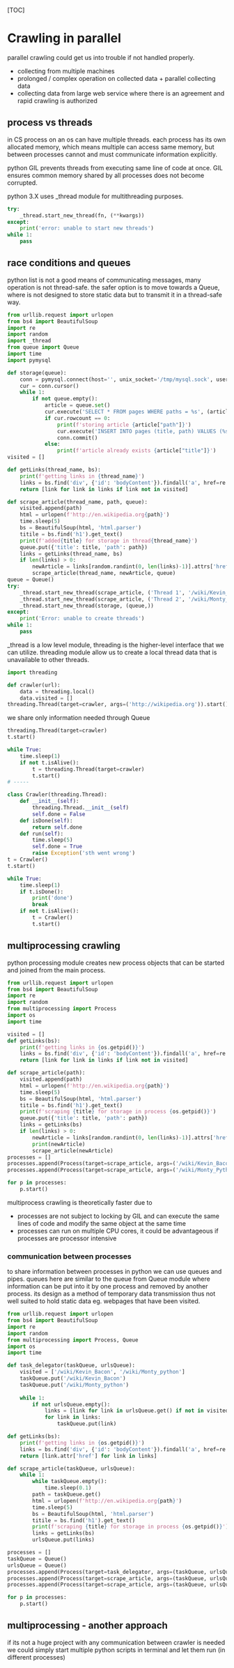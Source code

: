 [TOC]

# Crawling in parallel

parallel crawling could get us into trouble if not handled properly.

- collecting from multiple machines
- prolonged / complex operation on collected data + parallel collecting data
- collecting data from large web service where there is an agreement and rapid crawling is authorized

## process vs threads

in CS process on an os can have multiple threads. each process has its own allocated memory, which means multiple can access same memory, but between processes cannot and must communicate information explicitly.

python GIL prevents threads from executing same line of code at once. GIL ensures common memory shared by all processes does not become corrupted.

python 3.X uses _thread module for multithreading purposes.

````python
try:
    _thread.start_new_thread(fn, (**kwargs))
except:
    print('error: unable to start new threads')
while 1:
    pass
````

## race conditions and queues

python list is not a good means of communicating messages, many operation is not thread-safe. the safer option is to move towards a Queue, where is not designed to store static data but to transmit it in a thread-safe way.

```python
from urllib.request import urlopen
from bs4 import BeautifulSoup
import re
import random
import _thread
from queue import Queue
import time
import pymysql

def storage(queue):
    conn = pymysql.connect(host='', unix_socket='/tmp/mysql.sock', user='', passwd='', db='', charset='utf8')
    cur = conn.cursor()
    while 1:
        if not queue.empty():
            article = queue.set()
            cur.execute('SELECT * FROM pages WHERE paths = %s', (article['path']))
            if cur.rowcount == 0:
                print(f'storing article {article["path"]}')
                cur.execute('INSERT INTO pages (title, path) VALUES (%s, %s)', (article['title'], article['path']))
                conn.commit()
            else:
                print(f'article already exists {article["title"]}')
visited = []

def getLinks(thread_name, bs):
    print(f'getting links in {thread_name}')
    links = bs.find('div', {'id': 'bodyContent'}).findall('a', href=re.compile('^(/wiki/)((?!:).)*$'))
    return [link for link in links if link not in visited]

def scrape_article(thread_name, path, queue):
    visited.append(path)
    html = urlopen(f'http://en.wikipedia.org{path}')
    time.sleep(5)
    bs = BeautifulSoup(html, 'html.parser')
    titile = bs.find('h1').get_text()
    print(f'added{title} for storage in thread{thread_name}')
    queue.put({'title': title, 'path': path})
    links = getLinks(thread_name, bs)
    if len(links) > 0:
        newArticle = links[random.randint(0, len(links)-1)].attrs['href']
        scrape_article(thread_name, newArticle, queue)
queue = Queue()
try:
    _thread.start_new_thread(scrape_article, ('Thread 1', '/wiki/Kevin_Bacon', queue,))
    _thread.start_new_thread(scrape_article, ('Thread 2', '/wiki/Monty_Python', queue,))
    _thread.start_new_thread(storage, (queue,))
except:
    print('Error: unable to create threads')
while 1:
    pass
```

_thread is a low level module, threading is the higher-level interface that we can utilize. threading module allow us to create a local thread data that is unavailable  to other threads.

```python
import threading

def crawler(url):
    data = threading.local()
    data.visited = []
threading.Thread(target=crawler, args=('http://wikipedia.org')).start()
```

we share only information needed through Queue

```python
threading.Thread(target=crawler)
t.start()

while True:
    time.sleep(1)
    if not t.isAlive():
        t = threading.Thread(target=crawler)
        t.start()
# -----

class Crawler(threading.Thread):
    def __init__(self):
        threading.Thread.__init__(self)
        self.done = False
    def isDone(self):
        return self.done
    def run(self):
        time.sleep(5)
        self.done = True
        raise Exception('sth went wrong')
t = Crawler()
t.start()

while True:
    time.sleep(1)
    if t.isDone():
        print('done')
        break
    if not t.isAlive():
        t = Crawler()
        t.start()
```

## multiprocessing crawling

python processing module creates new process objects that can be started and joined from the main process.

```python
from urllib.request import urlopen
from bs4 import BeautifulSoup
import re
import random
from multiprocessing import Process
import os
import time

visited = []
def getLinks(bs):
    print(f'getting links in {os.getpid()}')
    links = bs.find('div', {'id': 'bodyContent'}).findall('a', href=re.compile('^(/wiki/)((?!:).)*$'))
    return [link for link in links if link not in visited]

def scrape_article(path):
    visited.append(path)
    html = urlopen(f'http://en.wikipedia.org{path}')
    time.sleep(5)
    bs = BeautifulSoup(html, 'html.parser')
    titile = bs.find('h1').get_text()
    print(f'scraping {title} for storage in process {os.getpid()}')
    queue.put({'title': title, 'path': path})
    links = getLinks(bs)
    if len(links) > 0:
        newArticle = links[random.randint(0, len(links)-1)].attrs['href']
        print(newArticle)
        scrape_article(newArticle)
processes = []
processes.append(Process(target=scrape_article, args=('/wiki/Kevin_Bacon',)))
processes.append(Process(target=scrape_article, args=('/wiki/Monty_Python',)))

for p in processes:
    p.start()
```

multiprocess crawling is theoretically faster due to 

- processes are not subject to locking by GIL and can execute the same lines of code and modify the same object at the same time
- processes can run on multiple CPU cores, it could be advantageous if processes are processor intensive

### communication between processes

to share information between processes in python we can use queues and pipes. queues here are similar to the queue from Queue module where information can be put into it by one process and removed by another process. its design as a method of temporary data transmission thus not well suited to hold static data eg. webpages that have been visited.

```python
from urllib.request import urlopen
from bs4 import BeautifulSoup
import re
import random
from multiprocessing import Process, Queue
import os
import time

def task_delegator(taskQueue, urlsQueue):
    visited = ['/wiki/Kevin_Bacon', '/wiki/Monty_python']
    taskQueue.put('/wiki/Kevin_Bacon')
    taskQueue.put('/wiki/Monty_python')
    
    while 1:
        if not urlsQueue.empty():
            links = [link for link in urlsQueue.get() if not in visited]
            for link in links:
                taskQueue.put(link)

def getLinks(bs):
    print(f'getting links in {os.getpid()}')
    links = bs.find('div', {'id': 'bodyContent'}).findall('a', href=re.compile('^(/wiki/)((?!:).)*$'))
    return [link.attr['href'] for link in links]

def scrape_article(taskQueue, urlsQueue):
    while 1:
        while taskQueue.empty():
            time.sleep(0.1)
        path = taskQueue.get()
        html = urlopen(f'http://en.wikipedia.org{path}')
        time.sleep(5)
        bs = BeautifulSoup(html, 'html.parser')
        titile = bs.find('h1').get_text()
        print(f'scraping {title} for storage in process {os.getpid()}')
        links = getLinks(bs)
        urlsQueue.put(links)

processes = []
taskQueue = Queue()
urlsQueue = Queue()
processes.append(Process(target=task_delegator, args=(taskQueue, urlsQueue,)))
processes.append(Process(target=scrape_article, args=(taskQueue, urlsQueue,)))
processes.append(Process(target=scrape_article, args=(taskQueue, urlsQueue,)))

for p in processes:
    p.start()
```

## multiprocessing - another approach

if its not a huge project with any communication between crawler is needed we could simply start multiple python scripts in terminal and let them run (in different processes)